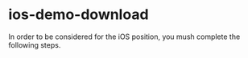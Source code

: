 ios-demo-download
=================

In order to be considered for the iOS position, you mush complete the following steps.
